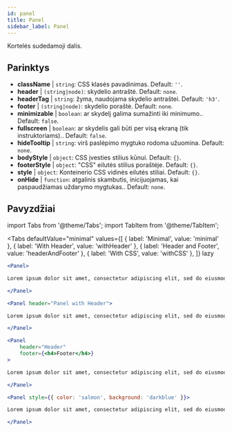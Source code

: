 ```yaml
---
id: panel 
title: Panel
sidebar_label: Panel
---
```


Kortelės sudedamoji dalis.

## Parinktys

* __className__ | `string`: CSS klasės pavadinimas. Default: `''`.
* __header__ | `(string|node)`: skydelio antraštė. Default: `none`.
* __headerTag__ | `string`: žyma, naudojama skydelio antraštei. Default: `'h3'`.
* __footer__ | `(string|node)`: skydelio poraštė. Default: `none`.
* __minimizable__ | `boolean`: ar skydelį galima sumažinti iki minimumo.. Default: `false`.
* __fullscreen__ | `boolean`: ar skydelis gali būti per visą ekraną (tik instruktoriams).. Default: `false`.
* __hideTooltip__ | `string`: virš paslėpimo mygtuko rodoma užuomina. Default: `none`.
* __bodyStyle__ | `object`: CSS įvesties stilius kūnui. Default: `{}`.
* __footerStyle__ | `object`: "CSS" eilutės stilius poraštėje. Default: `{}`.
* __style__ | `object`: Konteinerio CSS vidinės eilutės stiliai. Default: `{}`.
* __onHide__ | `function`: atgalinis skambutis, inicijuojamas, kai paspaudžiamas uždarymo mygtukas.. Default: `none`.


## Pavyzdžiai

import Tabs from '@theme/Tabs';
import TabItem from '@theme/TabItem';

<Tabs
    defaultValue="minimal"
    values={[
        { label: 'Minimal', value: 'minimal' },
        { label: 'With Header', value: 'withHeader' },
        { label: 'Header and Footer', value: 'headerAndFooter' },
        { label: 'With CSS', value: 'withCSS' },
    ]}
    lazy
>

<TabItem value="minimal">

```jsx live
<Panel>

Lorem ipsum dolor sit amet, consectetur adipiscing elit, sed do eiusmod tempor incididunt ut labore et dolore magna aliqua. Ut enim ad minim veniam, quis nostrud exercitation ullamco laboris nisi ut aliquip ex ea commodo consequat. Duis aute irure dolor in reprehenderit in voluptate velit esse cillum dolore eu fugiat nulla pariatur. Excepteur sint occaecat cupidatat non proident, sunt in culpa qui officia deserunt mollit anim id est laborum.

</Panel>
```

</TabItem>

<TabItem value="withHeader">

```jsx live
<Panel header="Panel with Header">

Lorem ipsum dolor sit amet, consectetur adipiscing elit, sed do eiusmod tempor incididunt ut labore et dolore magna aliqua. Ut enim ad minim veniam, quis nostrud exercitation ullamco laboris nisi ut aliquip ex ea commodo consequat. Duis aute irure dolor in reprehenderit in voluptate velit esse cillum dolore eu fugiat nulla pariatur. Excepteur sint occaecat cupidatat non proident, sunt in culpa qui officia deserunt mollit anim id est laborum.

</Panel>
```

</TabItem>

<TabItem value="headerAndFooter">

```jsx live
<Panel 
    header="Header" 
    footer={<h4>Footer</h4>}
>

Lorem ipsum dolor sit amet, consectetur adipiscing elit, sed do eiusmod tempor incididunt ut labore et dolore magna aliqua. Ut enim ad minim veniam, quis nostrud exercitation ullamco laboris nisi ut aliquip ex ea commodo consequat. Duis aute irure dolor in reprehenderit in voluptate velit esse cillum dolore eu fugiat nulla pariatur. Excepteur sint occaecat cupidatat non proident, sunt in culpa qui officia deserunt mollit anim id est laborum.

</Panel>
```

</TabItem>

<TabItem value="withCSS">

```jsx live
<Panel style={{ color: 'salmon', background: 'darkblue' }}>

Lorem ipsum dolor sit amet, consectetur adipiscing elit, sed do eiusmod tempor incididunt ut labore et dolore magna aliqua. Ut enim ad minim veniam, quis nostrud exercitation ullamco laboris nisi ut aliquip ex ea commodo consequat. Duis aute irure dolor in reprehenderit in voluptate velit esse cillum dolore eu fugiat nulla pariatur. Excepteur sint occaecat cupidatat non proident, sunt in culpa qui officia deserunt mollit anim id est laborum.

</Panel>
```

</TabItem>

</Tabs>
